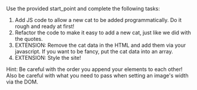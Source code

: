 Use the provided start_point and complete the following tasks:

1. Add JS code to allow a new cat to be added programmatically. Do it rough and ready at first!
2. Refactor the code to make it easy to add a new cat, just like we did with the quotes.
3. EXTENSION: Remove the cat data in the HTML and add them via your javascript. If you want to be fancy, put the cat data into an array.
4. EXTENSION: Style the site!

Hint: Be careful with the order you append your elements to each other!
Also be careful with what you need to pass when setting an image's width via the DOM.

